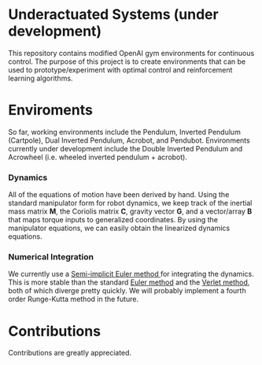 # Underactuated Systems (under development)
This repository contains modified OpenAI gym environments for continuous control.  The purpose of this project is to create environments that can be used to prototype/experiment with optimal control and reinforcement learning algorithms.   

# Enviroments
So far, working environments include the Pendulum, Inverted Pendulum (Cartpole), Dual Inverted Pendulum, Acrobot, and Pendubot.  Environments currently under development include the Double Inverted Pendulum and Acrowheel (i.e. wheeled inverted pendulum + acrobot).

### Dynamics
All of the equations of motion have been derived by hand.  Using the standard manipulator form for robot dynamics, we keep track of the inertial mass matrix **M**, the Coriolis matrix **C**, gravity vector **G**, and a vector/array **B** that maps torque inputs to generalized coordinates.  By using the manipulator equations, we can easily obtain the linearized dynamics equations.

### Numerical Integration
We currently use a [Semi-implicit Euler method ](https://en.wikipedia.org/wiki/Semi-implicit_Euler_method) for integrating the dynamics.  This is more stable than the standard [Euler method](https://en.wikipedia.org/wiki/Euler_method) and the [Verlet method](https://en.wikipedia.org/wiki/Verlet_integration), both of which diverge pretty quickly.  We will probably implement a fourth order Runge-Kutta method in the future.

# Contributions
Contributions are greatly appreciated.
